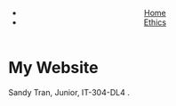 <!DOCTYPE html>
<html lang="en">
<head>
    <meta charset="UTF-8">
    <meta name="viewport" content="width=device-width, initial-scale=1.0">
    <title>Home</title>
    <link rel="stylesheet" href="styles.css">
</head>
<body>
    <header>
        <nav>
            <ul>
                <li><a href="index.html">Home</a></li>
                <li><a href="ethics.html">Ethics</a></li>
            </ul>
        </nav>
    </header>
    <main>
        <h1> My Website</h1>
        <p> Sandy Tran, Junior, IT-304-DL4 .</p>
    </main>
</body>
</html>
